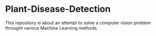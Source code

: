 # Plant-Disease-Detection
This repository is about an attempt to solve a computer vision problem throught various Machine Learning methods.
